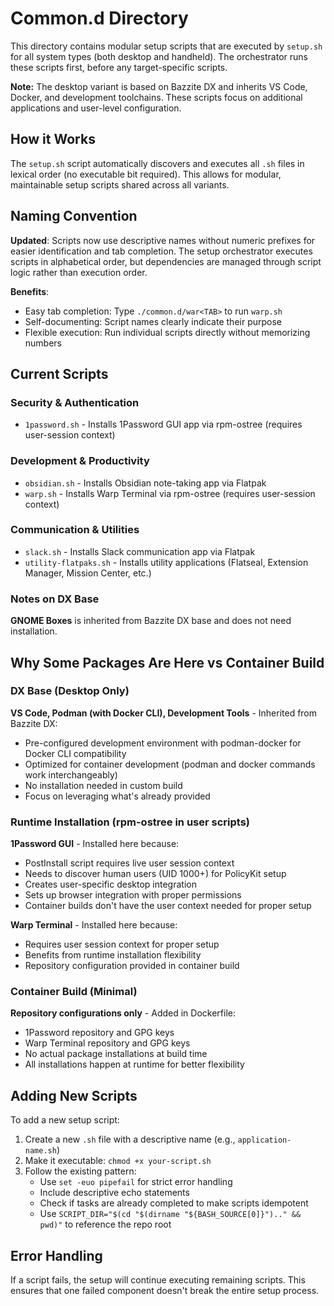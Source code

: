 # Common.d Directory

This directory contains modular setup scripts that are executed by `setup.sh` for all system types (both desktop and handheld). The orchestrator runs these scripts first, before any target-specific scripts.

**Note:** The desktop variant is based on Bazzite DX and inherits VS Code, Docker, and development toolchains. These scripts focus on additional applications and user-level configuration.

## How it Works

The `setup.sh` script automatically discovers and executes all `.sh` files in lexical order (no executable bit required). This allows for modular, maintainable setup scripts shared across all variants.

## Naming Convention

**Updated**: Scripts now use descriptive names without numeric prefixes for easier identification and tab completion. The setup orchestrator executes scripts in alphabetical order, but dependencies are managed through script logic rather than execution order.

**Benefits**:
- Easy tab completion: Type `./common.d/war<TAB>` to run `warp.sh`
- Self-documenting: Script names clearly indicate their purpose
- Flexible execution: Run individual scripts directly without memorizing numbers

## Current Scripts

### Security & Authentication
- `1password.sh` - Installs 1Password GUI app via rpm-ostree (requires user-session context)

### Development & Productivity
- `obsidian.sh` - Installs Obsidian note-taking app via Flatpak
- `warp.sh` - Installs Warp Terminal via rpm-ostree (requires user-session context)

### Communication & Utilities
- `slack.sh` - Installs Slack communication app via Flatpak
- `utility-flatpaks.sh` - Installs utility applications (Flatseal, Extension Manager, Mission Center, etc.)

### Notes on DX Base
**GNOME Boxes** is inherited from Bazzite DX base and does not need installation.

## Why Some Packages Are Here vs Container Build

### DX Base (Desktop Only)
**VS Code, Podman (with Docker CLI), Development Tools** - Inherited from Bazzite DX:
- Pre-configured development environment with podman-docker for Docker CLI compatibility
- Optimized for container development (podman and docker commands work interchangeably)
- No installation needed in custom build
- Focus on leveraging what's already provided

### Runtime Installation (rpm-ostree in user scripts)
**1Password GUI** - Installed here because:
- PostInstall script requires live user session context
- Needs to discover human users (UID 1000+) for PolicyKit setup
- Creates user-specific desktop integration
- Sets up browser integration with proper permissions
- Container builds don't have the user context needed for proper setup

**Warp Terminal** - Installed here because:
- Requires user session context for proper setup
- Benefits from runtime installation flexibility
- Repository configuration provided in container build

### Container Build (Minimal)
**Repository configurations only** - Added in Dockerfile:
- 1Password repository and GPG keys
- Warp Terminal repository and GPG keys
- No actual package installations at build time
- All installations happen at runtime for better flexibility

## Adding New Scripts

To add a new setup script:

1. Create a new `.sh` file with a descriptive name (e.g., `application-name.sh`)
2. Make it executable: `chmod +x your-script.sh`
3. Follow the existing pattern:
   - Use `set -euo pipefail` for strict error handling
   - Include descriptive echo statements
   - Check if tasks are already completed to make scripts idempotent
   - Use `SCRIPT_DIR="$(cd "$(dirname "${BASH_SOURCE[0]}").." && pwd)"` to reference the repo root

## Error Handling

If a script fails, the setup will continue executing remaining scripts. This ensures that one failed component doesn't break the entire setup process.
